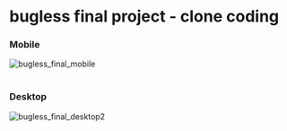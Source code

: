 # bugless final project - clone coding

### Mobile
![bugless_final_mobile](https://user-images.githubusercontent.com/78066837/106378442-2f2d6a00-63e8-11eb-9bfb-2a5d1f740b9c.gif)
<br/>
<br/>
### Desktop
![bugless_final_desktop2](https://user-images.githubusercontent.com/78066837/106378423-ff7e6200-63e7-11eb-8a9f-cb897a80f609.gif)

